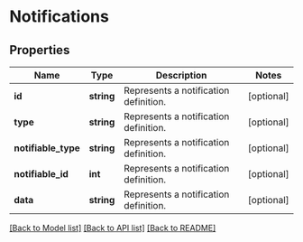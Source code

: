 # Notifications

## Properties
Name | Type | Description | Notes
------------ | ------------- | ------------- | -------------
**id** | **string** | Represents a notification definition. | [optional] 
**type** | **string** | Represents a notification definition. | [optional] 
**notifiable_type** | **string** | Represents a notification definition. | [optional] 
**notifiable_id** | **int** | Represents a notification definition. | [optional] 
**data** | **string** | Represents a notification definition. | [optional] 

[[Back to Model list]](../README.md#documentation-for-models) [[Back to API list]](../README.md#documentation-for-api-endpoints) [[Back to README]](../README.md)


